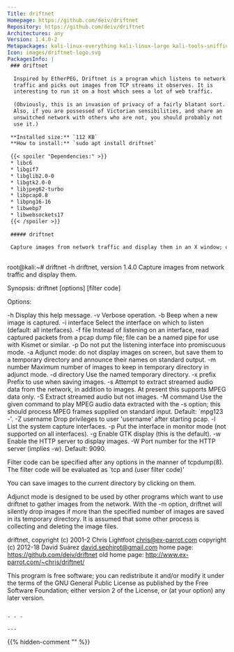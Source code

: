 ```yaml
---
Title: driftnet
Homepage: https://github.com/deiv/driftnet
Repository: https://github.com/deiv/driftnet
Architectures: any
Version: 1.4.0-2
Metapackages: kali-linux-everything kali-linux-large kali-tools-sniffing-spoofing 
Icon: images/driftnet-logo.svg
PackagesInfo: |
 ### driftnet
 
  Inspired by EtherPEG, Driftnet is a program which listens to network
  traffic and picks out images from TCP streams it observes. It is
  interesting to run it on a host which sees a lot of web traffic.
   
  (Obviously, this is an invasion of privacy of a fairly blatant sort.
  Also, if you are possessed of Victorian sensibilities, and share an
  unswitched network with others who are not, you should probably not
  use it.)
 
 **Installed size:** `112 KB`  
 **How to install:** `sudo apt install driftnet`  
 
 {{< spoiler "Dependencies:" >}}
 * libc6 
 * libgif7 
 * libglib2.0-0 
 * libgtk2.0-0 
 * libjpeg62-turbo 
 * libpcap0.8 
 * libpng16-16 
 * libwebp7
 * libwebsockets17 
 {{< /spoiler >}}
 
 ##### driftnet
 
 Capture images from network traffic and display them in an X window; optionally, capture audio streams and play them.
 
 ```
 root@kali:~# driftnet -h
 driftnet, version 1.4.0
 Capture images from network traffic and display them.
 
 Synopsis: driftnet [options] [filter code]
 
 Options:
 
   -h               Display this help message.
   -v               Verbose operation.
   -b               Beep when a new image is captured.
   -i interface     Select the interface on which to listen (default: all
                    interfaces).
   -f file          Instead of listening on an interface, read captured
                    packets from a pcap dump file; file can be a named pipe
                    for use with Kismet or similar.
   -p               Do not put the listening interface into promiscuous mode.
   -a               Adjunct mode: do not display images on screen, but save
                    them to a temporary directory and announce their names on
                    standard output.
   -m number        Maximum number of images to keep in temporary directory
                    in adjunct mode.
   -d directory     Use the named temporary directory.
   -x prefix        Prefix to use when saving images.
   -s               Attempt to extract streamed audio data from the network,
                    in addition to images. At present this supports MPEG data
                    only.
   -S               Extract streamed audio but not images.
   -M command       Use the given command to play MPEG audio data extracted
                    with the -s option; this should process MPEG frames
                    supplied on standard input. Default: `mpg123 -'.
   -Z username      Drop privileges to user 'username' after starting pcap.
   -l               List the system capture interfaces.
   -p               Put the interface in monitor mode (not supported on all interfaces).
   -g               Enable GTK display (this is the default).
   -w               Enable the HTTP server to display images.
   -W               Port number for the HTTP server (implies -w). Default: 9090.
 
 Filter code can be specified after any options in the manner of tcpdump(8).
 The filter code will be evaluated as `tcp and (user filter code)'
 
 You can save images to the current directory by clicking on them.
 
 Adjunct mode is designed to be used by other programs which want to use
 driftnet to gather images from the network. With the -m option, driftnet will
 silently drop images if more than the specified number of images are saved
 in its temporary directory. It is assumed that some other process is
 collecting and deleting the image files.
 
 driftnet, copyright (c) 2001-2 Chris Lightfoot <chris@ex-parrot.com>
           copyright (c) 2012-18 David Suárez <david.sephirot@gmail.com>
 home page: https://github.com/deiv/driftnet
 old home page: http://www.ex-parrot.com/~chris/driftnet/
 
 This program is free software; you can redistribute it and/or modify
 it under the terms of the GNU General Public License as published by
 the Free Software Foundation; either version 2 of the License, or
 (at your option) any later version.
 
 ```
 
 - - -
 
---
```

{{% hidden-comment "<!--Do not edit anything above this line-->" %}}
